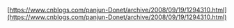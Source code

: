 [https://www.cnblogs.com/panjun-Donet/archive/2008/09/19/1294310.html](https://www.cnblogs.com/panjun-Donet/archive/2008/09/19/1294310.html)
